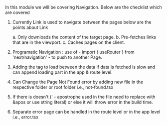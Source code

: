 In this module we will be covering Navigation. Below are the checklist which are covered

1. Currently Link is used to navigate between the pages below are the points about Link

   a. Only downloads the content of the target page.
   b. Pre-fetches links that are in the viewport.
   c. Caches pages on the client.

2. Programatic Navigation : use of - import { useRouter } from 'next/navigation' - to push to another Page.

3. Adding the <suspense> tag to load between the data if data is fetched is slow and can append loading part in the app & route level.

4. Can Change the Page Not Found error by adding new file in the respective folder or root folder i.e., not-found.tsx

5. If there is doesn't (' - apostrophe used in the file need to replace with &apos or use string literal) or else it will throw error in the build time.

6. Separate error page can be handled in the route level or in the app level i.e., error.tsx
